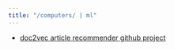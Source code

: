 ```yaml
---
title: "/computers/ | ml"
---
```


- [doc2vec article recommender github project](https://github.com/sepehr125/arxiv-doc2vec-recommender)